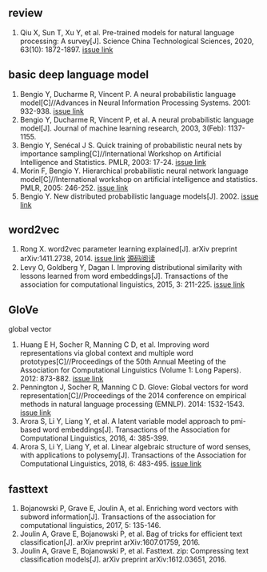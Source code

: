 ## review

1. Qiu X, Sun T, Xu Y, et al. Pre-trained models for natural language processing: A survey[J]. Science China Technological Sciences, 2020, 63(10): 1872-1897. [issue link](https://github.com/eleveyuan/PR/issues/1)

## basic deep language model

1. Bengio Y, Ducharme R, Vincent P. A neural probabilistic language model[C]//Advances in Neural Information Processing Systems. 2001: 932-938. [issue link](https://github.com/eleveyuan/PR/issues/2)
2. Bengio Y, Ducharme R, Vincent P, et al. A neural probabilistic language model[J]. Journal of machine learning research, 2003, 3(Feb): 1137-1155.
3. Bengio Y, Senécal J S. Quick training of probabilistic neural nets by importance sampling[C]//International Workshop on Artificial Intelligence and Statistics. PMLR, 2003: 17-24. [issue link](https://github.com/eleveyuan/PR/issues/4)
4. Morin F, Bengio Y. Hierarchical probabilistic neural network language model[C]//International workshop on artificial intelligence and statistics. PMLR, 2005: 246-252. [issue link](https://github.com/eleveyuan/PR/issues/6)
5. Bengio Y. New distributed probabilistic language models[J]. 2002. [issue link](https://github.com/eleveyuan/PR/issues/5)

## word2vec
1. Rong X. word2vec parameter learning explained[J]. arXiv preprint arXiv:1411.2738, 2014. [issue link](https://github.com/eleveyuan/PR/issues/10) [源码阅读](https://github.com/eleveyuan/gist_reading/tree/master/c/word2vec#word2vec)
2. Levy O, Goldberg Y, Dagan I. Improving distributional similarity with lessons learned from word embeddings[J]. Transactions of the association for computational linguistics, 2015, 3: 211-225. [issue link](https://github.com/eleveyuan/PR/issues/15)

## GloVe
global vector

1. Huang E H, Socher R, Manning C D, et al. Improving word representations via global context and multiple word prototypes[C]//Proceedings of the 50th Annual Meeting of the Association for Computational Linguistics (Volume 1: Long Papers). 2012: 873-882. [issue link](https://github.com/eleveyuan/PR/issues/13)
2. Pennington J, Socher R, Manning C D. Glove: Global vectors for word representation[C]//Proceedings of the 2014 conference on empirical methods in natural language processing (EMNLP). 2014: 1532-1543. [issue link](https://github.com/eleveyuan/PR/issues/12)
3. Arora S, Li Y, Liang Y, et al. A latent variable model approach to pmi-based word embeddings[J]. Transactions of the Association for Computational Linguistics, 2016, 4: 385-399.
4. Arora S, Li Y, Liang Y, et al. Linear algebraic structure of word senses, with applications to polysemy[J]. Transactions of the Association for Computational Linguistics, 2018, 6: 483-495. [issue link](https://github.com/eleveyuan/PR/issues/14)

## fasttext
1. Bojanowski P, Grave E, Joulin A, et al. Enriching word vectors with subword information[J]. Transactions of the association for computational linguistics, 2017, 5: 135-146.
2. Joulin A, Grave E, Bojanowski P, et al. Bag of tricks for efficient text classification[J]. arXiv preprint arXiv:1607.01759, 2016.
3. Joulin A, Grave E, Bojanowski P, et al. Fasttext. zip: Compressing text classification models[J]. arXiv preprint arXiv:1612.03651, 2016.
